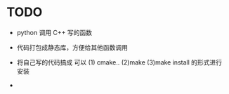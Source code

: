# TODO


* python 调用 C++ 写的函数

* 代码打包成静态库，方便给其他函数调用


* 将自己写的代码搞成 可以 (1) cmake.. (2)make (3)make install 的形式进行安装

* 

